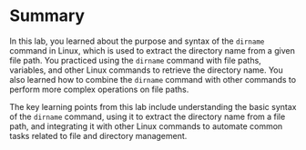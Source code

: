 # Summary

In this lab, you learned about the purpose and syntax of the `dirname` command in Linux, which is used to extract the directory name from a given file path. You practiced using the `dirname` command with file paths, variables, and other Linux commands to retrieve the directory name. You also learned how to combine the `dirname` command with other commands to perform more complex operations on file paths.

The key learning points from this lab include understanding the basic syntax of the `dirname` command, using it to extract the directory name from a file path, and integrating it with other Linux commands to automate common tasks related to file and directory management.
